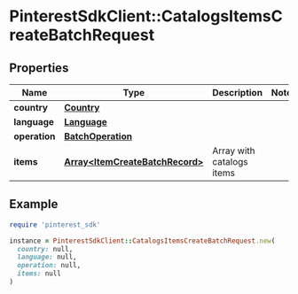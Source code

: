 # PinterestSdkClient::CatalogsItemsCreateBatchRequest

## Properties

| Name | Type | Description | Notes |
| ---- | ---- | ----------- | ----- |
| **country** | [**Country**](Country.md) |  |  |
| **language** | [**Language**](Language.md) |  |  |
| **operation** | [**BatchOperation**](BatchOperation.md) |  |  |
| **items** | [**Array&lt;ItemCreateBatchRecord&gt;**](ItemCreateBatchRecord.md) | Array with catalogs items |  |

## Example

```ruby
require 'pinterest_sdk'

instance = PinterestSdkClient::CatalogsItemsCreateBatchRequest.new(
  country: null,
  language: null,
  operation: null,
  items: null
)
```

